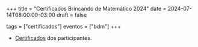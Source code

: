 +++
title = "Certificados Brincando de Matemático 2024"
date = 2024-07-14T08:00:00-03:00
draft = false

tags = ["certificados"]
eventos = ["bdm"]
+++

- [Certificados](/arquivos/2024/bdm/bdm_2024.pdf) dos participantes.
